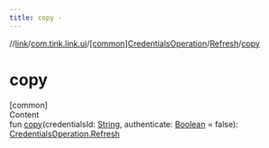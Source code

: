 ```yaml
---
title: copy -
---
```

//[link](../../../index.md)/[com.tink.link.ui](../../index.md)/[[common]CredentialsOperation](../index.md)/[Refresh](index.md)/[copy](copy.md)



# copy  
[common]  
Content  
fun [copy](copy.md)(credentialsId: [String](https://kotlinlang.org/api/latest/jvm/stdlib/kotlin/-string/index.html), authenticate: [Boolean](https://kotlinlang.org/api/latest/jvm/stdlib/kotlin/-boolean/index.html) = false): [CredentialsOperation.Refresh](index.md)  



